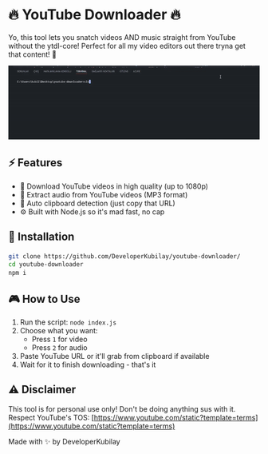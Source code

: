 # 🔥 YouTube Downloader 🔥

Yo, this tool lets you snatch videos AND music straight from YouTube without the ytdl-core! Perfect for all my video editors out there tryna get that content! 💯

![yt-downloader](https://raw.githubusercontent.com/DeveloperKubilay/youtube-downloader/refs/heads/main/image.gif)

## ⚡️ Features

- 📱 Download YouTube videos in high quality (up to 1080p)
- 🎵 Extract audio from YouTube videos (MP3 format)
- 🔄 Auto clipboard detection (just copy that URL)
- ⚙️ Built with Node.js so it's mad fast, no cap

## 🚀 Installation

```bash
git clone https://github.com/DeveloperKubilay/youtube-downloader/
cd youtube-downloader
npm i
```

## 🎮 How to Use

1. Run the script: `node index.js`
2. Choose what you want:
   - Press `1` for video
   - Press `2` for audio
3. Paste YouTube URL or it'll grab from clipboard if available
4. Wait for it to finish downloading - that's it

## ⚠️ Disclaimer

This tool is for personal use only! Don't be doing anything sus with it. 
Respect YouTube's TOS: [https://www.youtube.com/static?template=terms](https://www.youtube.com/static?template=terms)

Made with ✨ by DeveloperKubilay 

